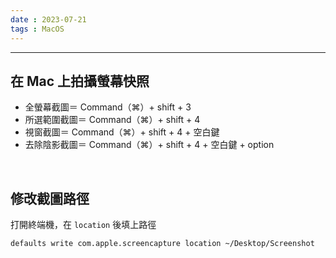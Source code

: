 ```yaml
---
date : 2023-07-21
tags : MacOS
---
```

---
## 在 Mac 上拍攝螢幕快照
- 全螢幕截圖＝ Command（⌘）+ shift + 3
- 所選範圍截圖＝ Command（⌘）+ shift + 4
- 視窗截圖＝ Command（⌘）+ shift + 4 + 空白鍵
- 去除陰影截圖＝ Command（⌘）+ shift + 4 + 空白鍵 + option

<br>

## 修改截圖路徑
打開終端機，在 `location` 後填上路徑
```
defaults write com.apple.screencapture location ~/Desktop/Screenshot
```